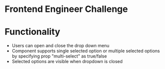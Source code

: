 # Frontend Engineer Challenge

# Functionality
- Users can open and close the drop down menu
- Component supports single selected option or multiple selected options by specifying prop "multi-select" as true/false
- Selected options are visible when dropdown is closed